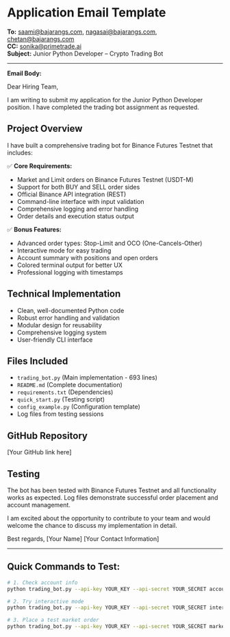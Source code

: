 # Application Email Template

**To:** saami@bajarangs.com, nagasai@bajarangs.com, chetan@bajarangs.com  
**CC:** sonika@primetrade.ai  
**Subject:** Junior Python Developer – Crypto Trading Bot

---

**Email Body:**

Dear Hiring Team,

I am writing to submit my application for the Junior Python Developer position. I have completed the trading bot assignment as requested.

## Project Overview
I have built a comprehensive trading bot for Binance Futures Testnet that includes:

✅ **Core Requirements:**
- Market and Limit orders on Binance Futures Testnet (USDT-M)
- Support for both BUY and SELL order sides
- Official Binance API integration (REST)
- Command-line interface with input validation
- Comprehensive logging and error handling
- Order details and execution status output

✅ **Bonus Features:**
- Advanced order types: Stop-Limit and OCO (One-Cancels-Other)
- Interactive mode for easy trading
- Account summary with positions and open orders
- Colored terminal output for better UX
- Professional logging with timestamps

## Technical Implementation
- Clean, well-documented Python code
- Robust error handling and validation
- Modular design for reusability
- Comprehensive logging system
- User-friendly CLI interface

## Files Included
- `trading_bot.py` (Main implementation - 693 lines)
- `README.md` (Complete documentation)
- `requirements.txt` (Dependencies)
- `quick_start.py` (Testing script)
- `config_example.py` (Configuration template)
- Log files from testing sessions

## GitHub Repository
[Your GitHub link here]

## Testing
The bot has been tested with Binance Futures Testnet and all functionality works as expected. Log files demonstrate successful order placement and account management.

I am excited about the opportunity to contribute to your team and would welcome the chance to discuss my implementation in detail.

Best regards,
[Your Name]
[Your Contact Information]

---

## Quick Commands to Test:

```bash
# 1. Check account info
python trading_bot.py --api-key YOUR_KEY --api-secret YOUR_SECRET account

# 2. Try interactive mode
python trading_bot.py --api-key YOUR_KEY --api-secret YOUR_SECRET interactive

# 3. Place a test market order
python trading_bot.py --api-key YOUR_KEY --api-secret YOUR_SECRET market BTCUSDT BUY 0.001
```
